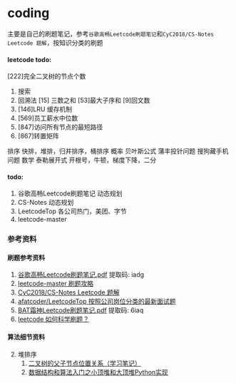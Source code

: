 # coding

主要是自己的刷题笔记，参考`谷歌高畅Leetcode刷题笔记`和`CyC2018/CS-Notes Leetcode 题解`，按知识分类的刷题

#### leetcode todo:
   [222]完全二叉树的节点个数
1. 搜索
2. 回溯法
   [15] 三数之和
   [53]最大子序和
   [9]回文数
1. [146]LRU 缓存机制
2. [569]员工薪水中位数
3. [847]访问所有节点的最短路径
4.   [867]转置矩阵

排序
    快排，堆排，归并排序，桶排序
概率
    贝叶斯公式
    蒲丰投针问题
    搜狗藏手机问题
数学
    泰勒展开式
    开根号，牛顿，梯度下降，二分

   

#### todo:
1. 谷歌高畅Leetcode刷题笔记 动态规划
2. CS-Notes 动态规划
3. LeetcodeTop 各公司热门，美团、字节
4. leetcode-master

### 参考资料
#### 刷题参考资料
1. [谷歌高畅Leetcode刷题笔记.pdf](https://pan.baidu.com/s/1RtXxCwzVNupojU1MBBUemw) 提取码: iadg 
2. [leetcode-master 刷题攻略](https://github.com/youngyangyang04/leetcode-master)
3. [CyC2018/CS-Notes Leetcode 题解](https://github.com/CyC2018/CS-Notes/blob/master/notes/Leetcode%20%E9%A2%98%E8%A7%A3%20-%20%E7%9B%AE%E5%BD%95.md)
4. [afatcoder/LeetcodeTop 按照公司岗位分类的最新面试题](https://github.com/afatcoder/LeetcodeTop)
5. [BAT霜神Leetcode刷题笔记.pdf](https://pan.baidu.com/s/1LkptCKW5QK3IkB6nVnn2Zw) 提取码: 6iaq
6. [leetcode 如何科学刷题？](https://leetcode.cn/circle/discuss/RvFUtj/)

#### 算法细节资料
2. 堆排序
   1. [二叉树的父子节点位置关系（学习笔记）](https://zhuanlan.zhihu.com/p/339763580)
   2. [数据结构和算法入门之小顶堆和大顶堆Python实现](https://zhuanlan.zhihu.com/p/77583063)
